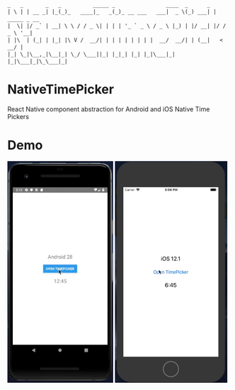          
    _   _       _   _          _____ _                ____  _      _             
    | \ | | __ _| |_(_)_   ____|_   _(_)_ __ ___   ___|  _ \(_) ___| | _____ _ __ 
    |  \| |/ _` | __| \ \ / / _ \| | | | '_ ` _ \ / _ \ |_) | |/ __| |/ / _ \ '__|
    | |\  | (_| | |_| |\ V /  __/| | | | | | | | |  __/  __/| | (__|   <  __/ |   
    |_| \_|\__,_|\__|_| \_/ \___||_| |_|_| |_| |_|\___|_|   |_|\___|_|\_\___|_|   
                                                                                
# NativeTimePicker
<p>React Native component abstraction for Android and iOS Native Time Pickers</p>

# Demo

<img src="./demo/android.gif" alt="Android Demo" height="500px" /> 
<img src="./demo/ios.gif" alt="iOS Demo" height="500px" /> 